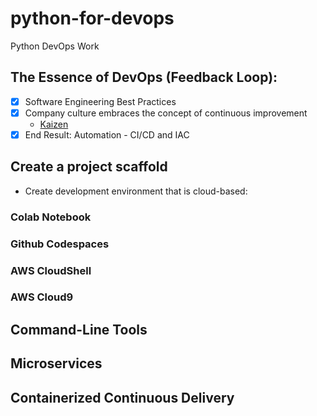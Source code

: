 # python-for-devops
Python DevOps Work

## The Essence of DevOps (Feedback Loop):
- [x] Software Engineering Best Practices
- [x] Company culture embraces the concept of continuous improvement
    - [Kaizen](https://en.wikipedia.org/wiki/Kaizen)
- [x] End Result: Automation - CI/CD and IAC

## Create a project scaffold

* Create development environment that is cloud-based:

### Colab Notebook
### Github Codespaces
### AWS CloudShell
### AWS Cloud9

## Command-Line Tools

## Microservices

## Containerized Continuous Delivery